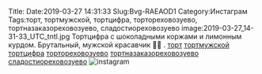Title:
Date:2019-03-27 14:31:33
Slug:Bvg-RAEAOD1
Category:Инстаграм
Tags:торт, тортмужской, тортцифра, тортореховозуево, тортназаказореховозуево, сладостиореховозуево
image:2019-03-27_14-31-33_UTC_tntl.jpg
Тортцифра с шоколадными коржами и лимонным курдом.
Брутальный, мужской красавчик 🧔🍫
.
[торт]({tag}торт) [тортмужской]({tag}тортмужской) [тортцифра]({tag}тортцифра) [тортореховозуево]({tag}тортореховозуево) [тортназаказореховозуево]({tag}тортназаказореховозуево) [сладостиореховозуево]({tag}сладостиореховозуево)
![instagram]({attach}images/2019-03-27_14-31-33_UTC.jpg)
